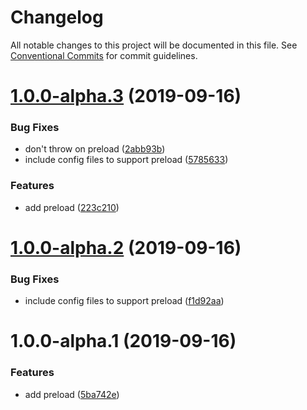 # Changelog

All notable changes to this project will be documented in this file. See
[Conventional Commits](https://conventionalcommits.org) for commit guidelines.

# [1.0.0-alpha.3](https://github.com/danielfsousa/dotenv-azure/compare/v1.0.0-alpha.2@alpha...v1.0.0-alpha.3@alpha) (2019-09-16)


### Bug Fixes

* don't throw on preload ([2abb93b](https://github.com/danielfsousa/dotenv-azure/commit/2abb93b))
* include config files to support preload ([5785633](https://github.com/danielfsousa/dotenv-azure/commit/5785633))


### Features

* add preload ([223c210](https://github.com/danielfsousa/dotenv-azure/commit/223c210))

# [1.0.0-alpha.2](https://github.com/danielfsousa/dotenv-azure/compare/v1.0.0-alpha.1@alpha...v1.0.0-alpha.2@alpha) (2019-09-16)


### Bug Fixes

* include config files to support preload ([f1d92aa](https://github.com/danielfsousa/dotenv-azure/commit/f1d92aa))

# 1.0.0-alpha.1 (2019-09-16)


### Features

* add preload ([5ba742e](https://github.com/danielfsousa/dotenv-azure/commit/5ba742e))
